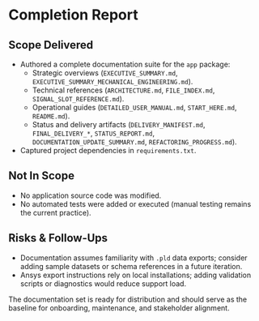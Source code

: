 # Completion Report

## Scope Delivered
- Authored a complete documentation suite for the `app` package:
  - Strategic overviews (`EXECUTIVE_SUMMARY.md`, `EXECUTIVE_SUMMARY_MECHANICAL_ENGINEERING.md`).
  - Technical references (`ARCHITECTURE.md`, `FILE_INDEX.md`, `SIGNAL_SLOT_REFERENCE.md`).
  - Operational guides (`DETAILED_USER_MANUAL.md`, `START_HERE.md`, `README.md`).
  - Status and delivery artifacts (`DELIVERY_MANIFEST.md`, `FINAL_DELIVERY_*`, `STATUS_REPORT.md`, `DOCUMENTATION_UPDATE_SUMMARY.md`, `REFACTORING_PROGRESS.md`).
- Captured project dependencies in `requirements.txt`.

## Not In Scope
- No application source code was modified.
- No automated tests were added or executed (manual testing remains the current practice).

## Risks & Follow-Ups
- Documentation assumes familiarity with `.pld` data exports; consider adding sample datasets or schema references in a future iteration.
- Ansys export instructions rely on local installations; adding validation scripts or diagnostics would reduce support load.

The documentation set is ready for distribution and should serve as the baseline for onboarding, maintenance, and stakeholder alignment.
